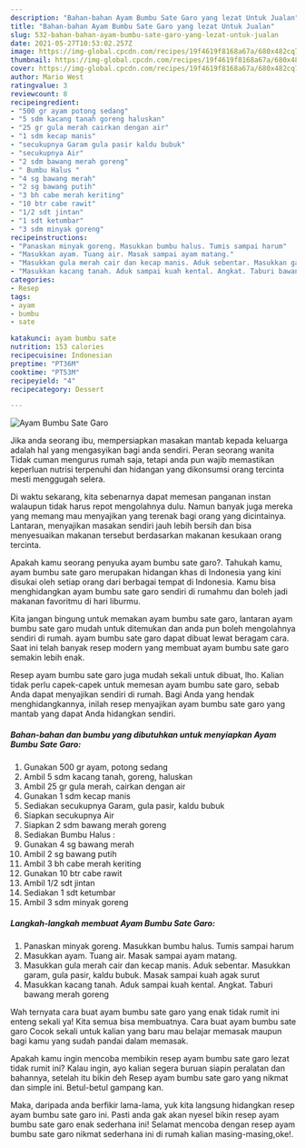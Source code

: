 ```yaml
---
description: "Bahan-bahan Ayam Bumbu Sate Garo yang lezat Untuk Jualan"
title: "Bahan-bahan Ayam Bumbu Sate Garo yang lezat Untuk Jualan"
slug: 532-bahan-bahan-ayam-bumbu-sate-garo-yang-lezat-untuk-jualan
date: 2021-05-27T10:53:02.257Z
image: https://img-global.cpcdn.com/recipes/19f4619f8168a67a/680x482cq70/ayam-bumbu-sate-garo-foto-resep-utama.jpg
thumbnail: https://img-global.cpcdn.com/recipes/19f4619f8168a67a/680x482cq70/ayam-bumbu-sate-garo-foto-resep-utama.jpg
cover: https://img-global.cpcdn.com/recipes/19f4619f8168a67a/680x482cq70/ayam-bumbu-sate-garo-foto-resep-utama.jpg
author: Mario West
ratingvalue: 3
reviewcount: 8
recipeingredient:
- "500 gr ayam potong sedang"
- "5 sdm kacang tanah goreng haluskan"
- "25 gr gula merah cairkan dengan air"
- "1 sdm kecap manis"
- "secukupnya Garam gula pasir kaldu bubuk"
- "secukupnya Air"
- "2 sdm bawang merah goreng"
- " Bumbu Halus "
- "4 sg bawang merah"
- "2 sg bawang putih"
- "3 bh cabe merah keriting"
- "10 btr cabe rawit"
- "1/2 sdt jintan"
- "1 sdt ketumbar"
- "3 sdm minyak goreng"
recipeinstructions:
- "Panaskan minyak goreng. Masukkan bumbu halus. Tumis sampai harum"
- "Masukkan ayam. Tuang air. Masak sampai ayam matang."
- "Masukkan gula merah cair dan kecap manis. Aduk sebentar. Masukkan garam, gula pasir, kaldu bubuk. Masak sampai kuah agak surut"
- "Masukkan kacang tanah. Aduk sampai kuah kental. Angkat. Taburi bawang merah goreng"
categories:
- Resep
tags:
- ayam
- bumbu
- sate

katakunci: ayam bumbu sate 
nutrition: 153 calories
recipecuisine: Indonesian
preptime: "PT36M"
cooktime: "PT53M"
recipeyield: "4"
recipecategory: Dessert

---
```



![Ayam Bumbu Sate Garo](https://img-global.cpcdn.com/recipes/19f4619f8168a67a/680x482cq70/ayam-bumbu-sate-garo-foto-resep-utama.jpg)

Jika anda seorang ibu, mempersiapkan masakan mantab kepada keluarga adalah hal yang mengasyikan bagi anda sendiri. Peran seorang  wanita Tidak cuman mengurus rumah saja, tetapi anda pun wajib memastikan keperluan nutrisi terpenuhi dan hidangan yang dikonsumsi orang tercinta mesti menggugah selera.

Di waktu  sekarang, kita sebenarnya dapat memesan panganan instan walaupun tidak harus repot mengolahnya dulu. Namun banyak juga mereka yang memang mau menyajikan yang terenak bagi orang yang dicintainya. Lantaran, menyajikan masakan sendiri jauh lebih bersih dan bisa menyesuaikan makanan tersebut berdasarkan makanan kesukaan orang tercinta. 



Apakah kamu seorang penyuka ayam bumbu sate garo?. Tahukah kamu, ayam bumbu sate garo merupakan hidangan khas di Indonesia yang kini disukai oleh setiap orang dari berbagai tempat di Indonesia. Kamu bisa menghidangkan ayam bumbu sate garo sendiri di rumahmu dan boleh jadi makanan favoritmu di hari liburmu.

Kita jangan bingung untuk memakan ayam bumbu sate garo, lantaran ayam bumbu sate garo mudah untuk ditemukan dan anda pun boleh mengolahnya sendiri di rumah. ayam bumbu sate garo dapat dibuat lewat beragam cara. Saat ini telah banyak resep modern yang membuat ayam bumbu sate garo semakin lebih enak.

Resep ayam bumbu sate garo juga mudah sekali untuk dibuat, lho. Kalian tidak perlu capek-capek untuk memesan ayam bumbu sate garo, sebab Anda dapat menyajikan sendiri di rumah. Bagi Anda yang hendak menghidangkannya, inilah resep menyajikan ayam bumbu sate garo yang mantab yang dapat Anda hidangkan sendiri.

<!--inarticleads1-->

##### Bahan-bahan dan bumbu yang dibutuhkan untuk menyiapkan Ayam Bumbu Sate Garo:

1. Gunakan 500 gr ayam, potong sedang
1. Ambil 5 sdm kacang tanah, goreng, haluskan
1. Ambil 25 gr gula merah, cairkan dengan air
1. Gunakan 1 sdm kecap manis
1. Sediakan secukupnya Garam, gula pasir, kaldu bubuk
1. Siapkan secukupnya Air
1. Siapkan 2 sdm bawang merah goreng
1. Sediakan  Bumbu Halus :
1. Gunakan 4 sg bawang merah
1. Ambil 2 sg bawang putih
1. Ambil 3 bh cabe merah keriting
1. Gunakan 10 btr cabe rawit
1. Ambil 1/2 sdt jintan
1. Sediakan 1 sdt ketumbar
1. Ambil 3 sdm minyak goreng




<!--inarticleads2-->

##### Langkah-langkah membuat Ayam Bumbu Sate Garo:

1. Panaskan minyak goreng. Masukkan bumbu halus. Tumis sampai harum
1. Masukkan ayam. Tuang air. Masak sampai ayam matang.
1. Masukkan gula merah cair dan kecap manis. Aduk sebentar. Masukkan garam, gula pasir, kaldu bubuk. Masak sampai kuah agak surut
1. Masukkan kacang tanah. Aduk sampai kuah kental. Angkat. Taburi bawang merah goreng




Wah ternyata cara buat ayam bumbu sate garo yang enak tidak rumit ini enteng sekali ya! Kita semua bisa membuatnya. Cara buat ayam bumbu sate garo Cocok sekali untuk kalian yang baru mau belajar memasak maupun bagi kamu yang sudah pandai dalam memasak.

Apakah kamu ingin mencoba membikin resep ayam bumbu sate garo lezat tidak rumit ini? Kalau ingin, ayo kalian segera buruan siapin peralatan dan bahannya, setelah itu bikin deh Resep ayam bumbu sate garo yang nikmat dan simple ini. Betul-betul gampang kan. 

Maka, daripada anda berfikir lama-lama, yuk kita langsung hidangkan resep ayam bumbu sate garo ini. Pasti anda gak akan nyesel bikin resep ayam bumbu sate garo enak sederhana ini! Selamat mencoba dengan resep ayam bumbu sate garo nikmat sederhana ini di rumah kalian masing-masing,oke!.

